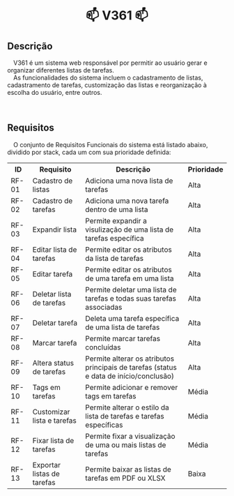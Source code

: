 <h1 align=center> 📫  <strong>V361</strong>  📫 </h1>

<h2>Descrição</h2>
<p>
    &ensp;&ensp;V361 é um sistema web responsável por permitir ao usuário gerar e organizar diferentes listas de tarefas.
    <br>
    &ensp;&ensp;As funcionalidades do sistema incluem o cadastramento de listas, cadastramento de tarefas, customização das listas e reorganização à escolha do usuário, entre outros.
</p>
<br>
<h2>Requisitos</h2>
<p>
    &ensp;&ensp;O conjunto de Requisitos Funcionais do sistema está listado abaixo, dividido por stack, cada um com sua prioridade definida:
</p>
<table style="width: 100%;">
    <tr>
        <th>ID</th>
        <th>Requisito</th>
        <th>Descrição</th>
        <th>Prioridade</th>
    </tr>
    <tr>
        <td>RF-01</td>
        <td>Cadastro de listas</td>
        <td>Adiciona uma nova lista de tarefas</td>
        <td>Alta</td>
    </tr>
    <tr>
        <td>RF-02</td>
        <td>Cadastro de tarefas</td>
        <td>Adiciona uma nova tarefa dentro de uma lista</td>
        <td>Alta</td>
    </tr>
        <td>RF-03</td>
        <td>Expandir lista</td>
        <td>Permite expandir a visulização de uma lista de tarefas específica</td>
        <td>Alta</td>
    </tr>
    <tr>
        <td>RF-04</td>
        <td>Editar lista de tarefas</td>
        <td>Permite editar os atributos da lista de tarefas</td>
        <td>Alta</td>
    </tr>
    <tr>
        <td>RF-05</td>
        <td>Editar tarefa</td>
        <td>Permite editar os atributos de uma tarefa em uma lista</td>
        <td>Alta</td>
    </tr>
    <tr>
        <td>RF-06</td>
        <td>Deletar lista de tarefas</td>
        <td>Permite deletar uma lista de tarefas e todas suas tarefas associadas</td>
        <td>Alta</td>
    </tr>
    <tr>
        <td>RF-07</td>
        <td>Deletar tarefa</td>
        <td>Deleta uma tarefa específica de uma lista de tarefas</td>
        <td>Alta</td>
    </tr>
    <tr>
        <td>RF-08</td>
        <td>Marcar tarefa</td>
        <td>Permite marcar tarefas concluídas</td>
        <td>Alta</td>
    </tr>
    <tr>
        <td>RF-09</td>
        <td>Altera status de tarefas</td>
        <td>Permite alterar os atributos principais de tarefas (status e data de início/conclusão)</td>
        <td>Alta</td>
    </tr>
    <tr>
        <td>RF-10</td>
        <td>Tags em tarefas</td>
        <td>Permite adicionar e remover tags em tarefas</td>
        <td>Média</td>
    </tr>
    <tr>
        <td>RF-11</td>
        <td>Customizar lista e tarefas</td>
        <td>Permite alterar o estilo da lista de tarefas e tarefas específicas</td>
        <td>Média</td>
    </tr>
    <tr>
        <td>RF-12</td>
        <td>Fixar lista de tarefas</td>
        <td>Permite fixar a visualização de uma ou mais listas de tarefas</td>
        <td>Média</td>
    </tr>
    <tr>
        <td>RF-13</td>
        <td>Exportar listas de tarefas</td>
        <td>Permite baixar as listas de tarefas em PDF ou XLSX</td>
        <td>Baixa</td>
    </tr>
</table>